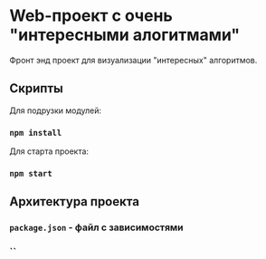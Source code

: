 # Web-проект c очень "интересными алогитмами" 

Фронт энд проект для визуализации "интересных" алгоритмов.

## Скрипты

Для подрузки модулей:
### `npm install`

Для старта проекта:

### `npm start`

## Архитектура проекта

### `package.json` - файл с зависимостями

### ``

